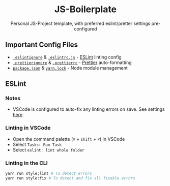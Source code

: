 <h1 align="center">JS-Boilerplate</h1>
<p align="center">Personal JS-Project template, with preferred eslint/pretter settings pre-configured</p>


## Important Config Files

- [`.eslintignore`](./.eslintignore) & [`.eslintrc.js`](./.eslintrc.js) - [ESLint](https://eslint.org) linting config
- [`.prettierignore`](./.prettierignore) & [`.prettierrc`](./.prettierrc) - [Prettier](https://marketplace.visualstudio.com/items?itemName=esbenp.prettier-vscode) auto-formatting
- [`package.json`](./package.json) & [`yarn.lock`](./yarn.lock) - Node module management


## ESLint

### Notes

- VSCode is configured to auto-fix any linting errors on save. See settings [here](./.vscode/settings.json).

### Linting in VSCode

- Open the command palette (`⌘` + `shift` + `P`) in VSCode
- Select `Tasks: Run Task`
- Select `eslint: lint whole folder`

### Linting in the CLI

```bash
yarn run style:lint # To detect errors
yarn run style:fix # To detect and fix all fixable errors
```